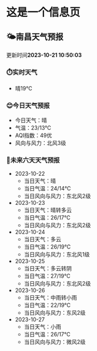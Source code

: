 # 这是一个信息页 
## 🌤️**南昌**天气预报
更新时间**2023-10-21 10:50:03**
### ⏱️实时天气
- 晴19℃
### 😊今日天气预报
- 今日天气：晴
- 气温：23/13℃
- AQI指数：49优
- 风向与风力：北风3级
### 🤩未来六天天气预报
- 2023-10-22
  - 当日天气：晴
  - 当日气温：24/14℃
  - 当日风向与风力：东北风2级
- 2023-10-23
  - 当日天气：晴转多云
  - 当日气温：26/17℃
  - 当日风向与风力：东北风2级
- 2023-10-24
  - 当日天气：多云
  - 当日气温：26/19℃
  - 当日风向与风力：东北风1级
- 2023-10-25
  - 当日天气：多云转阴
  - 当日气温：27/19℃
  - 当日风向与风力：东北风2级
- 2023-10-26
  - 当日天气：中雨转小雨
  - 当日气温：22/19℃
  - 当日风向与风力：东风2级
- 2023-10-27
  - 当日天气：小雨
  - 当日气温：26/17℃
  - 当日风向与风力：微风2级

